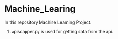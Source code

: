 # Machine_Learing
In this repository Machine Learning Project.

1. apiscapper.py is used for getting data from the api.


